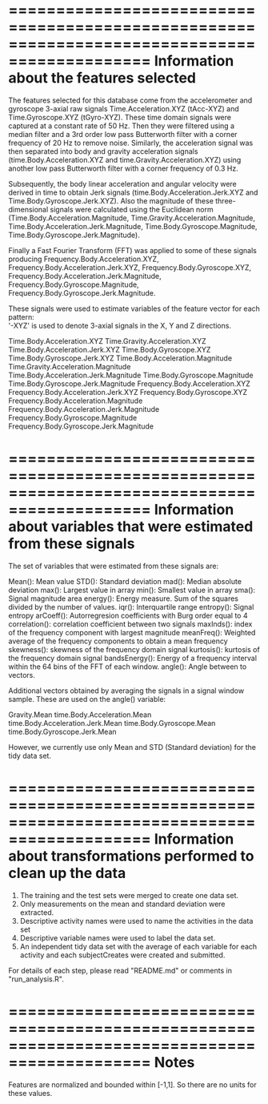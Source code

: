 =============================================================================================
Information about the features selected
=============================================================================================
The features selected for this database come from the accelerometer and gyroscope 3-axial raw signals Time.Acceleration.XYZ (tAcc-XYZ) and Time.Gyroscope.XYZ (tGyro-XYZ). These time domain signals were captured at a constant rate of 50 Hz. Then they were filtered using a median filter and a 3rd order low pass Butterworth filter with a corner frequency of 20 Hz to remove noise. Similarly, the acceleration signal was then separated into body and gravity acceleration signals (time.Body.Acceleration.XYZ and time.Gravity.Acceleration.XYZ) using another low pass Butterworth filter with a corner frequency of 0.3 Hz. 

Subsequently, the body linear acceleration and angular velocity were derived in time to obtain Jerk signals (time.Body.Acceleration.Jerk.XYZ and Time.Body.Gyroscope.Jerk.XYZ). Also the magnitude of these three-dimensional signals were calculated using the Euclidean norm (Time.Body.Acceleration.Magnitude, Time.Gravity.Acceleration.Magnitude, Time.Body.Acceleration.Jerk.Magnitude, Time.Body.Gyroscope.Magnitude, Time.Body.Gyroscope.Jerk.Magnitude). 

Finally a Fast Fourier Transform (FFT) was applied to some of these signals producing Frequency.Body.Acceleration.XYZ, Frequency.Body.Acceleration.Jerk.XYZ, Frequency.Body.Gyroscope.XYZ, Frequency.Body.Acceleration.Jerk.Magnitude, Frequency.Body.Gyroscope.Magnitude, Frequency.Body.Gyroscope.Jerk.Magnitude. 

These signals were used to estimate variables of the feature vector for each pattern:  
'-XYZ' is used to denote 3-axial signals in the X, Y and Z directions.

Time.Body.Acceleration.XYZ
Time.Gravity.Acceleration.XYZ
Time.Body.Acceleration.Jerk.XYZ
Time.Body.Gyroscope.XYZ
Time.Body.Gyroscope.Jerk.XYZ
Time.Body.Acceleration.Magnitude
Time.Gravity.Acceleration.Magnitude
Time.Body.Acceleration.Jerk.Magnitude
Time.Body.Gyroscope.Magnitude
Time.Body.Gyroscope.Jerk.Magnitude
Frequency.Body.Acceleration.XYZ
Frequency.Body.Acceleration.Jerk.XYZ
Frequency.Body.Gyroscope.XYZ
Frequency.Body.Acceleration.Magnitude
Frequency.Body.Acceleration.Jerk.Magnitude
Frequency.Body.Gyroscope.Magnitude
Frequency.Body.Gyroscope.Jerk.Magnitude

=============================================================================================
Information about variables that were estimated from these signals
=============================================================================================
The set of variables that were estimated from these signals are: 

Mean(): Mean value
STD(): Standard deviation
mad(): Median absolute deviation 
max(): Largest value in array
min(): Smallest value in array
sma(): Signal magnitude area
energy(): Energy measure. Sum of the squares divided by the number of values. 
iqr(): Interquartile range 
entropy(): Signal entropy
arCoeff(): Autorregresion coefficients with Burg order equal to 4
correlation(): correlation coefficient between two signals
maxInds(): index of the frequency component with largest magnitude
meanFreq(): Weighted average of the frequency components to obtain a mean frequency
skewness(): skewness of the frequency domain signal 
kurtosis(): kurtosis of the frequency domain signal 
bandsEnergy(): Energy of a frequency interval within the 64 bins of the FFT of each window.
angle(): Angle between to vectors.

Additional vectors obtained by averaging the signals in a signal window sample. These are used on the angle() variable:

Gravity.Mean
time.Body.Acceleration.Mean
time.Body.Acceleration.Jerk.Mean
time.Body.Gyroscope.Mean
time.Body.Gyroscope.Jerk.Mean

However, we currently use only Mean and STD (Standard deviation) for the tidy data set.

=============================================================================================
Information about transformations performed to clean up the data
=============================================================================================
1. The training and the test sets were merged to create one data set.
2. Only measurements on the mean and standard deviation were extracted.
3. Descriptive activity names were used to name the activities in the data set
4. Descriptive variable names were used to label the data set. 
5. An independent tidy data set with the average of each variable for each activity and each subjectCreates were created and submitted.

For details of each step, please read "README.md" or comments in "run_analysis.R".

=============================================================================================
Notes
=============================================================================================
Features are normalized and bounded within [-1,1]. So there are no units for these values.

